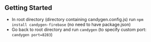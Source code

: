 
## Getting Started

- In root directory (directory containing candygen.config.js) run `npm install candygen-firebase` (no need to have package.json)
- Go back to root directory and run `candygen` (to specify custom port: `candygen port=8283`)
